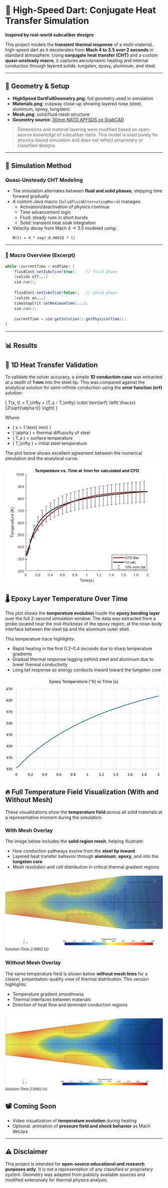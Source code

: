 # 🚀 High-Speed Dart: Conjugate Heat Transfer Simulation
**Inspired by real-world subcaliber designs**

This project models the **transient thermal response** of a multi-material, high-speed dart as it decelerates from **Mach 4 to 3.5 over 2 seconds** in standard atmosphere. Using **conjugate heat transfer (CHT)** and a custom **quasi-unsteady macro**, it captures aerodynamic heating and internal conduction through layered solids: tungsten, epoxy, aluminum, and steel.

---

## 📂 Geometry & Setup

- **HighSpeed DartFullGeometry.png**: full geometry used in simulation  
- **Materials.png**: cutaway close-up showing layered nose (steel, aluminum, epoxy, tungsten)  
- **Mesh.png**: solid/fluid mesh structure  
- **Geometry source**: [30mm NATO APFSDS on GrabCAD](https://grabcad.com/library/30mm-nato-apfsds-1)  
> Dimensions and material layering were modified based on open-source knowledge of subcaliber darts. This model is used purely for physics-based simulation and does not reflect proprietary or classified designs.

---

## 🧪 Simulation Method

### Quasi-Unsteady CHT Modeling

- The simulation alternates between **fluid and solid phases**, stepping time forward gradually
- A custom Java macro (`SolidFluidAlternatingMacro`) manages:
  - Activation/deactivation of physics continua
  - Time advancement logic
  - Fluid: steady runs in short bursts
  - Solid: transient heat soak integration  
- Velocity decay from Mach 4 → 3.5 modeled using:  
  ```
  M(t) = 4 * exp(-0.06615 * t)
  ```

---

### 🔄 Macro Overview (Excerpt)
```java
while (currentTime < endTime) {
    fluidCont.setIsActive(true);    // fluid phase
    [solids off...]
    sim.run();

    fluidCont.setIsActive(false);   // solid phase
    [solids on...]
    timeStopCrit.setMaximumTime(...);
    sim.run();

    currentTime = sim.getSolution().getPhysicalTime();
}
```

---

## 📊 Results

## 🧪 1D Heat Transfer Validation

To validate the solver accuracy, a simple **1D conduction case** was extracted at a depth of **1 mm** into the steel tip. This was compared against the analytical solution for semi-infinite conduction using the **error function (erf)** solution:

\[
T(x, t) = T_\infty + (T_s - T_\infty) \cdot \text{erf} \left( \frac{x}{2\sqrt{\alpha t}} \right)
\]

Where:
- \( x = 1 \text{ mm} \)  
- \( \alpha \) = thermal diffusivity of steel  
- \( T_s \) = surface temperature  
- \( T_\infty \) = initial steel temperature

The plot below shows excellent agreement between the numerical simulation and the analytical curve:

![1Dheat transfer](1Dheat%20transfer.png)
## 🌡️ Epoxy Layer Temperature Over Time

This plot shows the **temperature evolution** inside the **epoxy bonding layer** over the full 2-second simulation window. The data was extracted from a probe located near the mid-thickness of the epoxy region, at the nose-body interface between the steel tip and the aluminum outer shell.

This temperature trace highlights:
- Rapid heating in the first 0.2–0.4 seconds due to sharp temperature gradients
- Gradual thermal response lagging behind steel and aluminum due to lower thermal conductivity
- Long tail response as energy conducts inward toward the tungsten core

![Epoxy_Temp](Epoxy_Temp.png)


## 🔥 Full Temperature Field Visualization (With and Without Mesh)

These visualizations show the **temperature field** across all solid materials at a representative moment during the simulation.

### With Mesh Overlay
The image below includes the **solid region mesh**, helping illustrate:
- How conduction pathways evolve from the **steel tip inward**
- Layered heat transfer behavior through **aluminum**, **epoxy**, and into the **tungsten core**
- Mesh resolution and cell distribution in critical thermal gradient regions

![Temps](Temps.png)

### Without Mesh Overlay
The same temperature field is shown below **without mesh lines** for a clearer, presentation-quality view of thermal distribution. This version highlights:
- Temperature gradient smoothness
- Thermal interfaces between materials
- Direction of heat flow and dominant conduction regions

![Temps2](Temps2.png)
---

## 📽️ Coming Soon
- Video visualization of **temperature evolution** during heating  
- Optional: animation of **pressure field and shock behavior** as Mach decays

---

## ⚠️ Disclaimer
This project is intended for **open-source educational and research purposes only**. It is not a representation of any classified or proprietary system. Geometry was adapted from publicly available sources and modified extensively for thermal physics analysis.
